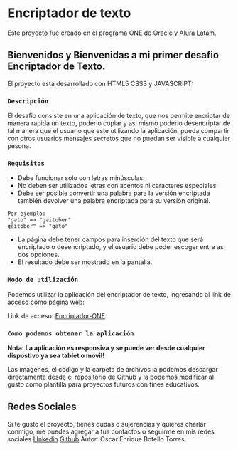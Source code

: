 # Encriptador de texto

Este proyecto fue creado en el programa ONE de [Oracle](https://www.oracle.com/co/education/oracle-next-education/) y [Alura Latam](http://www.aluracursos.com).

## Bienvenidos y Bienvenidas a mi primer desafio Encriptador de Texto.

El proyecto esta desarrollado con HTML5 CSS3 y JAVASCRIPT:

### `Descripción`

El desafio consiste en una aplicación de texto, que nos permite encriptar de manera rapida un texto, poderlo copiar y asi mismo poderlo desencriptar de tal manera que el usuario que este utilizando la aplicación, pueda compartir con otros usuarios mensajes secretos que no puedan ser visible a cualquier pesona.

### `Requisitos`

- Debe funcionar solo con letras minúsculas.
- No deben ser utilizados letras con acentos ni caracteres especiales.
- Debe ser posible convertir una palabra para la versión encriptada también devolver una palabra encriptada para su versión original.

```
Por ejemplo:
"gato" => "gaitober"
gaitober" => "gato"
```

- La página debe tener campos para inserción del texto que será encriptado o desencriptado, y el usuario debe poder escoger entre as dos opciones.
- El resultado debe ser mostrado en la pantalla.

### `Modo de utilización`

Podemos utilizar la aplicación del encriptador de texto, ingresando al link de acceso como página web: 

Link de acceso: [Encriptador-ONE](https://otorres851.github.io/Challenge-Encriptador/).

### `Como podemos obtener la aplicación`

**Nota: La aplicación es responsiva y se puede ver desde cualquier dispostivo ya sea tablet o movil!**

Las imagenes, el codigo  y la carpeta de archivos la podemos descargar directamente desde el repositorio de Github y la podemos modificar al gusto como plantilla para proyectos futuros con fines educativos.

## Redes Sociales

Si te gusto el proyecto, tienes dudas o sujerencias y quieres charlar conmigo, me puedes agregar a tus contactos o seguirme en mis redes sociales [LInkedin](https://www.linkedin.com/in/otorres-38a6241a2/) [Github](https://github.com/Otorres851) Autor: Oscar Enrique Botello Torres.

